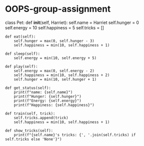 # OOPS-group-assignment

class Pet:
    def __init__(self, Harriet):
        self.name = Harriet
        self.hunger = 0
        self.energy = 10
        self.happiness = 5
        self.tricks = []

    def eat(self):
        self.hunger = max(0, self.hunger - 3)
        self.happiness = min(10, self.happiness + 1)

    def sleep(self):
        self.energy = min(10, self.energy + 5)

    def play(self):
        self.energy = max(0, self.energy - 2)
        self.happiness = min(10, self.happiness + 2)
        self.hunger = min(10, self.hunger + 1)

    def get_status(self):
        print(f"name: {self.name}")
        print(f"Hunger: {self.hunger}")
        print(f"Energy: {self.energy}")
        print(f"Happiness: {self.happiness}")

    def train(self, trick):
        self.tricks.append(trick)
        self.happiness = min(10, self.happiness + 1)

    def show_tricks(self):
        print(f"{self.name}'s tricks: {', '.join(self.tricks) if self.tricks else 'None'}")
